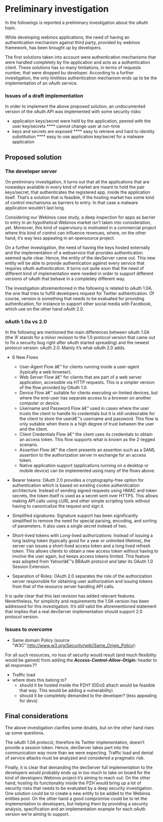 Preliminary investigation
=========================

In the followings is reported a preliminary investigation about the oAuth topic.

While developing webinos applications, the need of having an authentication mechanism against third party, provided by webinos framework, has been brought up by developers.

The first solutions taken into account were authentication mechanisms that were handled completely by the application and acts as a authentication client. These solutions has so many limitations, in terms of requests number, that were dropped bu developer.
According to a further investigation, the only limitless authentication mechanism ends up to be the implementation of an oAuth service.

### Issues of a draft implementation

In order to implement the above proposed solution, an undocumented version of the oAuth API was implemented with some security risks:
* application keys/secret were held by the application, peered with the user key/secrets
**** cannot change user at run-time
* keys and secrets are exposed
**** easy to retrieve and hard to identity substitution
**** easy to use application key/secret for a malware application

Proposed solution
-----------------

### The developer server

On preliminary investigation, it turns out that all the applications that are nowadays available in every kind of market are meant to hold the pair keys/secret, that authenticates the registered app, inside the application itself.
That’s a solution that is feasible, if the hosting market has some kind of control mechanisms as barriers to entry. In that case a malware application wouldn’t last long.

Considering our Webinos case study, a deep inspection for apps as barrier to entry in an hypothetical Webinos market isn’t taken into consideration, yet. Moreover, this kind of supervisory is motivated in a commercial project where this kind of control can influence revenues, where, on the other hand, it’s way less appealing in an opensource project.

On a further investigation, the need of having the keys hosted externally and the implementation of a webservice that provides authentication seemed quite clear. Hence, the entity of the devServer came out.
This new entity will be able to provide authentication against every service that requires oAuth authentication. It turns out quite soon that the need of different kind of implementation were needed in order to support different versions of oAuth that behave in a completely different way.

The investigation aforementioned in the following is related to oAuth 1.0A, the one that tries to fulfill developers request for Twitter authentication.
Of course, version is something that needs to be evaluated for providing authentication, for instance to support other social media with Facebook, which use on the other hand oAuth 2.0.

### oAuth 1.0a vs 2.0

In the following are mentioned the main differences between oAuth 1.0A (the ‘A’ stands for a minor revision to the 1.0 protocol version that came out to fix a security bug right after oAuth started spreading) and the newest protocol version: oAuth 2.0. Mainly it’s what oAuth 2.0 adds.

-   6 New Flows
    -   User-Agent Flow â€“ for clients running inside a user-agent (typically a web browser).
    -   Web Server Flow â€“ for clients that are part of a web server application, accessible via HTTP requests. This is a simpler version of the flow provided by OAuth 1.0.
    -   Device Flow â€“ suitable for clients executing on limited devices, but where the end-user has separate access to a browser on another computer or device.
    -   Username and Password Flow â€“ used in cases where the user trusts the client to handle its credentials but it is still undesirable for the client to store the userâ€™s username and password. This flow is only suitable when there is a high degree of trust between the user and the client.
    -   Client Credentials Flow â€“ the client uses its credentials to obtain an access token. This flow supports what is known as the 2-legged scenario.
    -   Assertion Flow â€“ the client presents an assertion such as a SAML assertion to the authorization server in exchange for an access token.
    -   Native application support (applications running on a desktop or mobile device) can be implemented using many of the flows above.

-   Bearer tokens:
    OAuth 2.0 provides a cryptography-free option for authentication which is based on existing cookie authentication architecture. Instead of sending signed requests using HMAC and token secrets, the token itself is used as a secret sent over HTTPS. This allows making API calls using cURL and other simple scripting tools without having to canonicalize the request and sign it.

-   Simplified signatures:
    Signature support has been significantly simplified to remove the need for special parsing, encoding, and sorting of parameters. It also uses a single secret instead of two.

-   Short-lived tokens with Long-lived authorizations:
    Instead of issuing a long lasting token (typically good for a year or unlimited lifetime), the server can issues a short-lived access token and a long lived refresh token. This allows clients to obtain a new access token without having to involve the user again, but keeps access tokens limited. This feature was adopted from Yahoo!â€™s BBAuth protocol and later its OAuth 1.0 Session Extension.

-   Separation of Roles:
    OAuth 2.0 separates the role of the authorization server responsible for obtaining user authorization and issuing tokens from that of the resource server handling API calls.

It is quite clear that this last revision has added relevant features. Nevertheless, for simplicity and requirements the 1.0A version has been addressed for this investigation. It’s still valid the aforementioned statement that implies that a real devServer implementation should support 2.0 protocol version.

### Issues to overcome

-   Same domain Policy (source "W3C":http://www.w3.org/Security/wiki/Same_Origin_Policy):

For all such resources, no loss of security would result (and much flexibility would be gained) from adding the ***Access-Control-Allow-Origin:*** header to all responses.??

-   Traffic load
-   where does this belong to?
    -   should it be hosted inside the PZH? (DDoS attach would be feasible that way. This would be adding a vulnerability)
    -   should it be completely demanded to the developer? (less appealing for devs)

Final considerations
--------------------

The above investigation clarifies some doubts, but on the other hand rises up some questions.

The oAuth 1.0A protocol, therefore its Twitter implementation, doesn’t provide a session token. Hence, devServer takes part into the communication way more than we were expecting.
Traffic load and denial of service attacks must be analyzed and considered a pragmatic risk.

Finally, it is clear that demanding the devServer full implementation to the developers would probably ends up in too much to take on board for the kind of developers Webinos project it’s aiming to reach out.
On the other hand, hosting its functionality inside the PZH would bring up a lot of security risks that needs to be evaluated by a deep security investigation.
One solution could be to create a new entity to be added to the Webinos entities pool.
On the other hand a good compromise could be to let the implementation to developers, but helping them by providing a security analysis, specification and an implementation example for each oAuth version we’re aiming to support.

